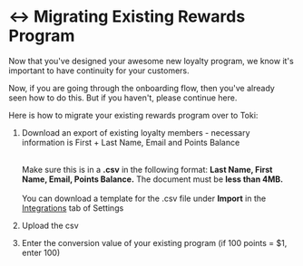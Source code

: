 # ↔ Migrating Existing Rewards Program

Now that you've designed your awesome new loyalty program, we know it's important to have continuity for your customers.&#x20;

Now, if you are going through the onboarding flow, then you've already seen how to do this. But if you haven't, please continue here.

Here is how to migrate your existing rewards program over to Toki:

1.  Download an export of existing loyalty members - necessary information is First + Last Name, Email and Points Balance&#x20;

    \
    Make sure this is in a **.csv** in the following format: **Last Name, First Name, Email, Points Balance.** The document must be **less than 4MB.** \
    \
    You can download a template for the .csv file under **Import** in the [Integrations](https://manage.buildwithtoki.com/settings/integrations) tab of Settings
2. Upload the csv
3. Enter the conversion value of your existing program (if 100 points = $1, enter 100)&#x20;
